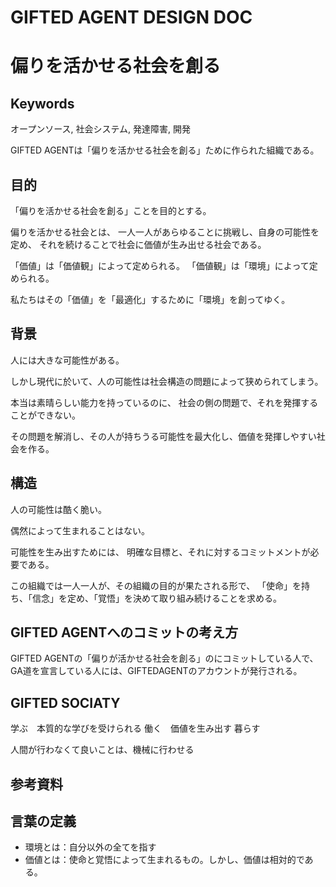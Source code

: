 GIFTED AGENT DESIGN DOC
=======

# 偏りを活かせる社会を創る

## Keywords
オープンソース, 社会システム, 発達障害, 開発

GIFTED AGENTは「偏りを活かせる社会を創る」ために作られた組織である。

## 目的

「偏りを活かせる社会を創る」ことを目的とする。

偏りを活かせる社会とは、
一人一人があらゆることに挑戦し、自身の可能性を定め、
それを続けることで社会に価値が生み出せる社会である。

「価値」は「価値観」によって定められる。
「価値観」は「環境」によって定められる。

私たちはその「価値」を「最適化」するために「環境」を創ってゆく。

## 背景

人には大きな可能性がある。

しかし現代に於いて、人の可能性は社会構造の問題によって狭められてしまう。

本当は素晴らしい能力を持っているのに、
社会の側の問題で、それを発揮することができない。

その問題を解消し、その人が持ちうる可能性を最大化し、価値を発揮しやすい社会を作る。

## 構造

人の可能性は酷く脆い。

偶然によって生まれることはない。

可能性を生み出すためには、
明確な目標と、それに対するコミットメントが必要である。

この組織では一人一人が、その組織の目的が果たされる形で、
「使命」を持ち、「信念」を定め、「覚悟」を決めて取り組み続けることを求める。

## GIFTED AGENTへのコミットの考え方

GIFTED AGENTの「偏りが活かせる社会を創る」のにコミットしている人で、
GA道を宣言している人には、GIFTEDAGENTのアカウントが発行される。

## GIFTED SOCIATY

学ぶ　本質的な学びを受けられる
働く　価値を生み出す
暮らす　

人間が行わなくて良いことは、機械に行わせる

## 参考資料

## 言葉の定義

- 環境とは：自分以外の全てを指す
- 価値とは：使命と覚悟によって生まれるもの。しかし、価値は相対的である。